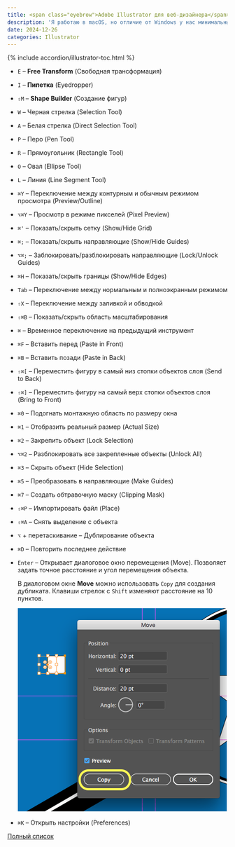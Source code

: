 ```yaml
---
title: <span class="eyebrow">Adobe Illustrator для веб-дизайнера</span> 12) Горячие клавиши
description: 'Я работаю в macOS, но отличие от Windows у нас минимальные: обычно, они сводятся к тому, что вместо клавиши <kbd>Command</kbd> (<kbd>⌘</kbd>) там используют клавишу <kbd>Ctrl</kbd>.'
date: 2024-12-26
categories: Illustrator
---
```


{% include accordion/illustrator-toc.html %}

- `E` – **Free Transform** (Свободная трансформация)
- `I` – **Пипетка** (Eyedropper)
- `⇧M` – **Shape Builder** (Создание фигур)
- `W` – Черная стрелка (Selection Tool)
- `A` – Белая стрелка (Direct Selection Tool)
- `P` – Перо (Pen Tool)
- `R` – Прямоугольник (Rectangle Tool)
- `O` – Овал (Ellipse Tool)
- `L` – Линия (Line Segment Tool)
- `⌘Y` – Переключение между контурным и обычным режимом просмотра (Preview/Outline)
- `⌥⌘Y` – Просмотр в режиме пикселей (Pixel Preview)
- `⌘'` – Показать/скрыть сетку (Show/Hide Grid)
- `⌘;` – Показать/скрыть направляющие (Show/Hide Guides)
- `⌥⌘;` – Заблокировать/разблокировать направляющие (Lock/Unlock Guides)
- `⌘H` – Показать/скрыть границы (Show/Hide Edges)
- `Tab` – Переключение между нормальным и полноэкранным режимом
- `⇧X` – Переключение между заливкой и обводкой
- `⇧⌘B` – Показать/скрыть область масштабирования
- `⌘` – Временное переключение на предыдущий инструмент
- `⌘F` – Вставить перед (Paste in Front)
- `⌘B` – Вставить позади (Paste in Back)
- `⇧⌘[` – Переместить фигуру в самый низ стопки объектов слоя (Send to Back)
- `⇧⌘]` – Переместить фигуру на самый верх стопки объектов слоя (Bring to Front)
- `⌘0` – Подогнать монтажную область по размеру окна
- `⌘1` – Отобразить реальный размер (Actual Size)
- `⌘2` – Закрепить объект (Lock Selection)
- `⌥⌘2` – Разблокировать все закрепленные объекты (Unlock All)
- `⌘3` – Скрыть объект (Hide Selection)
- `⌘5` – Преобразовать в направляющие (Make Guides)
- `⌘7` – Создать обтравочную маску (Clipping Mask)
- `⇧⌘P` – Импортировать файл (Place)
- `⇧⌘A` – Снять выделение с объекта
- `⌥` + перетаскивание – Дублирование объекта
- `⌘D` – Повторить последнее действие
- `Enter` – Открывает диалоговое окно перемещения (Move). Позволяет задать точное расстояние и угол перемещения объекта.

    В диалоговом окне **Move** можно использовать `Copy` для создания дубликата. Клавиши стрелок с `Shift` изменяют расстояние на 10 пунктов.

    ![Диалоговое окно Move](/assets/img/blog/2024/12-28/illustrator-move-02.png)

- `⌘K` – Открыть настройки (Preferences)

[Полный список](https://shortcuts.design/toolspage-adobeillustrator.html)
